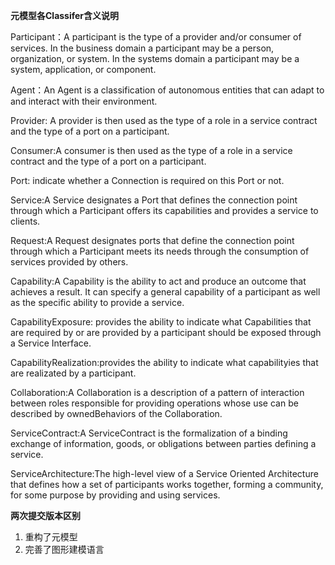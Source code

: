 **元模型各Classifer含义说明**

Participant：A participant is the type of a provider and/or consumer of services. In the business domain a participant may be a person, organization, or system. In the systems domain a participant may be a system, application, or component.

Agent：An Agent is a classification of autonomous entities that can adapt to and interact with their environment.

Provider: A provider is then used as the type of 
a role in a service contract and the type of a port on a participant.

Consumer:A consumer is then used as the type of a role in a service contract and the type of a port on a participant.

Port: indicate whether a Connection is required on this Port or not.

Service:A Service designates a Port that defines the connection point through which a Participant offers its capabilities and provides a service to clients.

Request:A Request designates ports that define the connection point through which a Participant meets its needs through the consumption of services provided by others.

Capability:A Capability is the ability to act and produce an outcome that achieves a result. It can specify a general capability of a participant as well as the specific ability to provide a service.

CapabilityExposure: provides the ability to indicate what Capabilities that are required by or are provided by a 
participant should be exposed through a Service Interface.

CapabilityRealization:provides the ability to indicate what capabilityies that are realizated by a participant.

Collaboration:A Collaboration is a description of a pattern of interaction between roles responsible for providing operations whose use can be described by ownedBehaviors of the Collaboration.

ServiceContract:A ServiceContract is the formalization of a binding exchange of information, goods, or obligations between parties defining a service. 

ServiceArchitecture:The high-level view of a Service Oriented Architecture that defines how a set of participants works together, forming a community, for some purpose by providing and using services.

**两次提交版本区别**

1. 重构了元模型
2. 完善了图形建模语言


